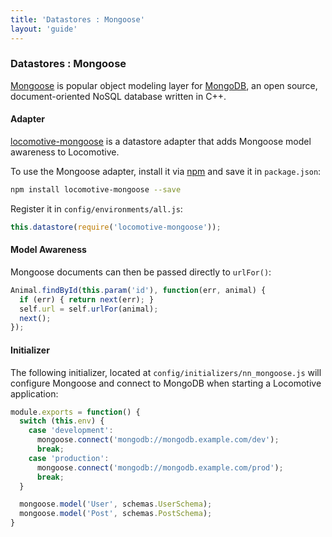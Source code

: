 ```yaml
---
title: 'Datastores : Mongoose'
layout: 'guide'
---
```


### Datastores : Mongoose

[Mongoose](http://mongoosejs.com/) is popular object modeling layer for
[MongoDB](http://www.mongodb.org/), an open source, document-oriented NoSQL
database written in C++.

#### Adapter

[locomotive-mongoose](https://github.com/jaredhanson/locomotive-mongoose) is a datastore
adapter that adds Mongoose model awareness to Locomotive.

To use the Mongoose adapter, install it via [npm](https://npmjs.org/) and save it in `package.json`:

```bash
npm install locomotive-mongoose --save
```

Register it in `config/environments/all.js`:

```javascript
this.datastore(require('locomotive-mongoose'));
```

#### Model Awareness

Mongoose documents can then be passed directly to `urlFor()`:

```javascript
Animal.findById(this.param('id'), function(err, animal) {
  if (err) { return next(err); }
  self.url = self.urlFor(animal);
  next();
});
```

#### Initializer

The following initializer, located at `config/initializers/nn_mongoose.js` will
configure Mongoose and connect to MongoDB when starting a Locomotive application:

```javascript
module.exports = function() {
  switch (this.env) {
    case 'development':
      mongoose.connect('mongodb://mongodb.example.com/dev');
      break;
    case 'production':
      mongoose.connect('mongodb://mongodb.example.com/prod');
      break;
  }

  mongoose.model('User', schemas.UserSchema);
  mongoose.model('Post', schemas.PostSchema);
}
```
